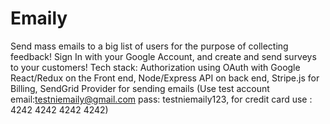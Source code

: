 # Emaily

Send mass emails to a big list of users for the purpose of collecting feedback! Sign In with your Google Account, 
and create and send surveys to your customers! 
Tech stack: 
Authorization using OAuth with Google 
React/Redux on the Front end, 
Node/Express API on back end, 
Stripe.js for Billing, 
SendGrid Provider for sending emails 
(Use test account email:testniemaily@gmail.com pass: testniemaily123, for credit card use : 4242 4242 4242 4242)
